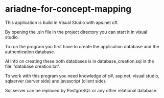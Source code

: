 # ariadne-for-concept-mapping

This application is build in Visual Studio with aps.net c#.

By opening the .sln file in the project directory you can start it in visual studio.

To run the program you first have to create the application database and the authentication database.

Al info on creating these both databases is in database_creation.sql in the file: 'database creation.txt'.

To work with this program you need knowledge of c#, asp.net, visual studio, sqlserver (server side) and javascript (client side).

Sql server can be replaced by PostgreSQL or any other relational database.
